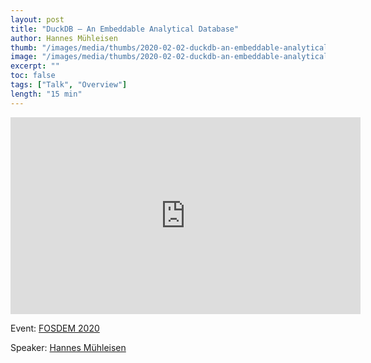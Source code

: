 ```yaml
---
layout: post
title: "DuckDB – An Embeddable Analytical Database"
author: Hannes Mühleisen
thumb: "/images/media/thumbs/2020-02-02-duckdb-an-embeddable-analytical-database.png"
image: "/images/media/thumbs/2020-02-02-duckdb-an-embeddable-analytical-database.png"
excerpt: ""
toc: false
tags: ["Talk", "Overview"]
length: "15 min"
---
```


<div class="video-container">
<iframe width="560" height="315" src="https://www.youtube-nocookie.com/embed/nPDomZQ8jI4?si=7nUCLymvtVwG51nc" title="YouTube video player" frameborder="0" allow="accelerometer; autoplay; clipboard-write; encrypted-media; gyroscope; picture-in-picture; web-share" referrerpolicy="strict-origin-when-cross-origin" allowfullscreen></iframe>
</div>

Event: [FOSDEM 2020](https://archive.fosdem.org/2020/)

Speaker: [Hannes Mühleisen](https://hannes.muehleisen.org/)
